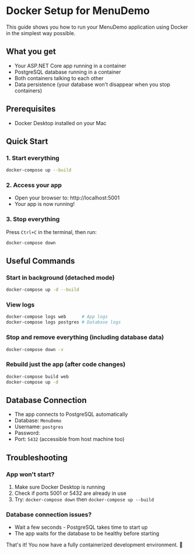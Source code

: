 # Docker Setup for MenuDemo

This guide shows you how to run your MenuDemo application using Docker in the simplest way possible.

## What you get
- Your ASP.NET Core app running in a container
- PostgreSQL database running in a container  
- Both containers talking to each other
- Data persistence (your database won't disappear when you stop containers)

## Prerequisites
- Docker Desktop installed on your Mac

## Quick Start

### 1. Start everything
```bash
docker-compose up --build
```

### 2. Access your app
- Open your browser to: http://localhost:5001
- Your app is now running!

### 3. Stop everything
Press `Ctrl+C` in the terminal, then run:
```bash
docker-compose down
```

## Useful Commands

### Start in background (detached mode)
```bash
docker-compose up -d --build
```

### View logs
```bash
docker-compose logs web      # App logs
docker-compose logs postgres # Database logs
```

### Stop and remove everything (including database data)
```bash
docker-compose down -v
```

### Rebuild just the app (after code changes)
```bash
docker-compose build web
docker-compose up -d
```

## Database Connection
- The app connects to PostgreSQL automatically
- Database: `MenuDemo`
- Username: `postgres`
- Password: 
- Port: `5432` (accessible from host machine too)

## Troubleshooting

### App won't start?
1. Make sure Docker Desktop is running
2. Check if ports 5001 or 5432 are already in use
3. Try: `docker-compose down` then `docker-compose up --build`

### Database connection issues?
- Wait a few seconds - PostgreSQL takes time to start up
- The app waits for the database to be healthy before starting

That's it! You now have a fully containerized development environment. 🐳
